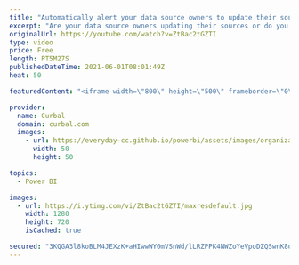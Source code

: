 ```yaml
---
title: "Automatically alert your data source owners to update their sources"
excerpt: "Are your data source owners updating their sources or do you get blanks everywhere on your reports? In today's video, I am going to show you, how you can automate alerts that send emails to data source owners so they remember to update them.  Here you can download all the pbix files: https://curbal.com/donwload-center"
originalUrl: https://youtube.com/watch?v=ZtBac2tGZTI
type: video
price: Free
length: PT5M27S
publishedDateTime: 2021-06-01T08:01:49Z
heat: 50

featuredContent: "<iframe width=\"800\" height=\"500\" frameborder=\"0\" src=\"https://www.youtube.com/embed/ZtBac2tGZTI\" allow=\"accelerometer; autoplay; encrypted-media; gyroscope; picture-in-picture\" allowfullscreen></iframe>"

provider:
  name: Curbal
  domain: curbal.com
  images:
    - url: https://everyday-cc.github.io/powerbi/assets/images/organizations/curbal.com-50x50.jpg
      width: 50
      height: 50

topics:
  - Power BI

images:
  - url: https://i.ytimg.com/vi/ZtBac2tGZTI/maxresdefault.jpg
    width: 1280
    height: 720
    isCached: true

secured: "3KQGA3l8koBLM4JEXzK+aHIwwWY0mVSnWd/lLRZPPK4NWZoYeVpoDZQSwnK8oRxK5b3Gt5szoiNbpUl49TsSkQ5ScjnTRjOrBM3QGvEAnl0IHGWM0U5/k09BJ6T7RhOoQW3zV8WNW2tM37qBy+1SK82iwrOtXh5VQQsnTdmnI/qgiVYNgHeLJZLu9HwKiMwlLOc4Vghuy7OzkDyDiwjgcciumJKQOkXg6uCowvlKMWOxOYGSa3eh4Y+8kGNSMcH7t3/GHMsAgwgrF9Y2ZMGAj05CnhUzeULUEI8ABOFA38R1wqDXcglXw71hfzan+XoO0RUN9jLNhUiLvCKiQUjYokuFgKSqup64KuXoYckRZJBQrR8brG3ddOKyMN2hhbLSccGdYDeNNfZnYsuheVv2cqjKPUxNBfa/IRvxwfd+afQ=;DFiaGxFOmVV5DedIIL8y9Q=="
---
```


